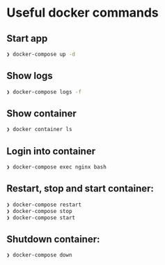 # Useful docker commands

## Start app

```bash
❯ docker-compose up -d
```

## Show logs

```bash
❯ docker-compose logs -f
```

## Show container

```bash
❯ docker container ls
```

## Login into container

```bash
❯ docker-compose exec nginx bash
```

## Restart, stop and start container:

```bash
❯ docker-compose restart
❯ docker-compose stop
❯ docker-compose start
```

## Shutdown container:

```bash
❯ docker-compose down
```
